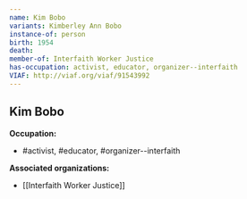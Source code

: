 ```yaml
---
name: Kim Bobo
variants: Kimberley Ann Bobo
instance-of: person
birth: 1954
death: 
member-of: Interfaith Worker Justice
has-occupation: activist, educator, organizer--interfaith
VIAF: http://viaf.org/viaf/91543992
---
```

## Kim Bobo

**Occupation:** 
- #activist, #educator, #organizer--interfaith

**Associated organizations:** 
- [[Interfaith Worker Justice]]